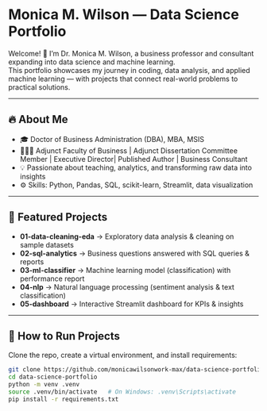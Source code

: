 # Monica M. Wilson — Data Science Portfolio

Welcome! 👋 I’m Dr. Monica M. Wilson, a business professor and consultant expanding into data science and machine learning.  
This portfolio showcases my journey in coding, data analysis, and applied machine learning — with projects that connect real-world problems to practical solutions.  

---

## 🔥 About Me
- 🎓 Doctor of Business Administration (DBA), MBA, MSIS  
- 👩🏽‍🏫 Adjunct Faculty of Business | Adjunct Dissertation Committee Member | Executive Director| Published Author | Business Consultant 
- 💡 Passionate about teaching, analytics, and transforming raw data into insights  
- ⚙️ Skills: Python, Pandas, SQL, scikit-learn, Streamlit, data visualization

---

## 📂 Featured Projects
- **01-data-cleaning-eda** → Exploratory data analysis & cleaning on sample datasets  
- **02-sql-analytics** → Business questions answered with SQL queries & reports  
- **03-ml-classifier** → Machine learning model (classification) with performance report  
- **04-nlp** → Natural language processing (sentiment analysis & text classification)  
- **05-dashboard** → Interactive Streamlit dashboard for KPIs & insights  

---

## 🚀 How to Run Projects
Clone the repo, create a virtual environment, and install requirements:
```bash
git clone https://github.com/monicawilsonwork-max/data-science-portfolio.git
cd data-science-portfolio
python -m venv .venv
source .venv/bin/activate   # On Windows: .venv\Scripts\activate
pip install -r requirements.txt
